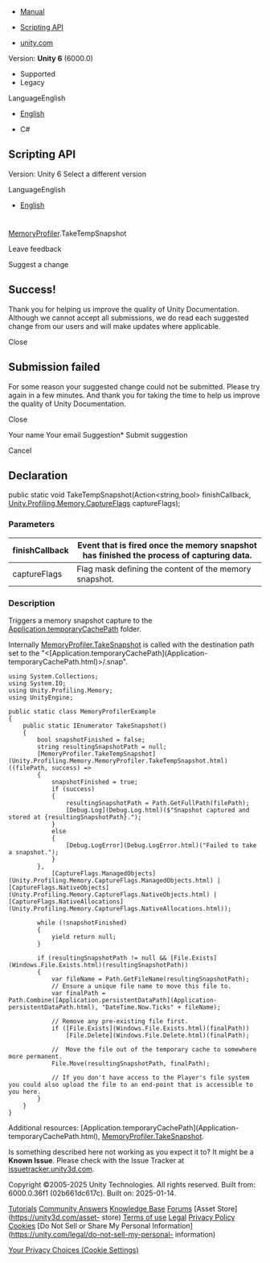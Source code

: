 [ ]()

  * [Manual](../Manual/index.html)
  * [Scripting API](../ScriptReference/index.html)

  * [unity.com](https://unity.com/)

Version: **Unity 6** (6000.0)

  * Supported
  * Legacy

LanguageEnglish

  * [English]()

  * C#

[ ](https://docs.unity3d.com)

## Scripting API

Version: Unity 6 Select a different version

LanguageEnglish

  * [English]()

#
[MemoryProfiler](Unity.Profiling.Memory.MemoryProfiler.html).TakeTempSnapshot

Leave feedback

Suggest a change

## Success!

Thank you for helping us improve the quality of Unity Documentation. Although
we cannot accept all submissions, we do read each suggested change from our
users and will make updates where applicable.

Close

## Submission failed

For some reason your suggested change could not be submitted. Please <a>try
again</a> in a few minutes. And thank you for taking the time to help us
improve the quality of Unity Documentation.

Close

Your name Your email Suggestion* Submit suggestion

Cancel

[ ]()

## Declaration

public static void TakeTempSnapshot(Action<string,bool> finishCallback,
[Unity.Profiling.Memory.CaptureFlags](Unity.Profiling.Memory.CaptureFlags.html)
captureFlags);

### Parameters

finishCallback | Event that is fired once the memory snapshot has finished the process of capturing data.  
---|---  
captureFlags | Flag mask defining the content of the memory snapshot.  
  
### Description

Triggers a memory snapshot capture to the
[Application.temporaryCachePath](Application-temporaryCachePath.html) folder.

Internally
[MemoryProfiler.TakeSnapshot](Unity.Profiling.Memory.MemoryProfiler.TakeSnapshot.html)
is called with the destination path set to the
"<[Application.temporaryCachePath](Application-
temporaryCachePath.html)>/<projectName>.snap".

    
    
    using System.Collections;
    using System.IO;
    using Unity.Profiling.Memory;
    using UnityEngine;  
      
    public static class MemoryProfilerExample
    {
        public static IEnumerator TakeSnapshot()
        {
            bool snapshotFinished = false;
            string resultingSnapshotPath = null;
            [MemoryProfiler.TakeTempSnapshot](Unity.Profiling.Memory.MemoryProfiler.TakeTempSnapshot.html)((filePath, success) =>
            {
                snapshotFinished = true;
                if (success)
                {
                    resultingSnapshotPath = Path.GetFullPath(filePath);
                    [Debug.Log](Debug.Log.html)($"Snapshot captured and stored at {resultingSnapshotPath}.");
                }
                else
                {
                    [Debug.LogError](Debug.LogError.html)("Failed to take a snapshot.");
                }
            },
                [CaptureFlags.ManagedObjects](Unity.Profiling.Memory.CaptureFlags.ManagedObjects.html) | [CaptureFlags.NativeObjects](Unity.Profiling.Memory.CaptureFlags.NativeObjects.html) | [CaptureFlags.NativeAllocations](Unity.Profiling.Memory.CaptureFlags.NativeAllocations.html));  
      
            while (!snapshotFinished)
            {
                yield return null;
            }  
      
            if (resultingSnapshotPath != null && [File.Exists](Windows.File.Exists.html)(resultingSnapshotPath))
            {
                var fileName = Path.GetFileName(resultingSnapshotPath);
                // Ensure a unique file name to move this file to.
                var finalPath = Path.Combine([Application.persistentDataPath](Application-persistentDataPath.html), "DateTime.Now.Ticks" + fileName);  
      
                // Remove any pre-existing file first.
                if ([File.Exists](Windows.File.Exists.html)(finalPath))
                    [File.Delete](Windows.File.Delete.html)(finalPath);  
      
                //  Move the file out of the temporary cache to somewhere more permanent.
                File.Move(resultingSnapshotPath, finalPath);  
      
                // If you don't have access to the Player's file system you could also upload the file to an end-point that is accessible to you here.
            }
        }
    }
    

Additional resources: [Application.temporaryCachePath](Application-
temporaryCachePath.html),
[MemoryProfiler.TakeSnapshot](Unity.Profiling.Memory.MemoryProfiler.TakeSnapshot.html).

Is something described here not working as you expect it to? It might be a
**Known Issue**. Please check with the Issue Tracker at
[issuetracker.unity3d.com](https://issuetracker.unity3d.com).

Copyright ©2005-2025 Unity Technologies. All rights reserved. Built from:
6000.0.36f1 (02b661dc617c). Built on: 2025-01-14.

[Tutorials](https://unity3d.com/learn) [Community
Answers](https://answers.unity3d.com) [Knowledge
Base](https://support.unity3d.com/hc/en-us)
[Forums](https://forum.unity3d.com) [Asset Store](https://unity3d.com/asset-
store) [Terms of use](https://docs.unity3d.com/Manual/TermsOfUse.html)
[Legal](https://unity.com/legal) [Privacy
Policy](https://unity.com/legal/privacy-policy)
[Cookies](https://unity.com/legal/cookie-policy) [Do Not Sell or Share My
Personal Information](https://unity.com/legal/do-not-sell-my-personal-
information)

[Your Privacy Choices (Cookie Settings)](javascript:void\(0\);)

